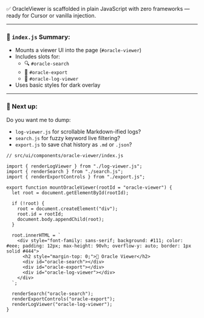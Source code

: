 ✅ OracleViewer is scaffolded in plain JavaScript with zero frameworks — ready for Cursor or vanilla injection.

---

### 🧱 `index.js` Summary:

- Mounts a viewer UI into the page (`#oracle-viewer`)
- Includes slots for:
  - 🔍 `#oracle-search`
  - 💾 `#oracle-export`
  - 📜 `#oracle-log-viewer`
- Uses basic styles for dark overlay

---

### 🧠 Next up:

Do you want me to dump:

- `log-viewer.js` for scrollable Markdown-ified logs?
- `search.js` for fuzzy keyword live filtering?
- `export.js` to save chat history as `.md` or `.json`?

```
// src/ui/components/oracle-viewer/index.js

import { renderLogViewer } from "./log-viewer.js";
import { renderSearch } from "./search.js";
import { renderExportControls } from "./export.js";

export function mountOracleViewer(rootId = "oracle-viewer") {
  let root = document.getElementById(rootId);

  if (!root) {
    root = document.createElement("div");
    root.id = rootId;
    document.body.appendChild(root);
  }

  root.innerHTML = `
    <div style="font-family: sans-serif; background: #111; color: #eee; padding: 12px; max-height: 90vh; overflow-y: auto; border: 1px solid #444">
      <h2 style="margin-top: 0;">🧠 Oracle Viewer</h2>
      <div id="oracle-search"></div>
      <div id="oracle-export"></div>
      <div id="oracle-log-viewer"></div>
    </div>
  `;

  renderSearch("oracle-search");
  renderExportControls("oracle-export");
  renderLogViewer("oracle-log-viewer");
}

```
